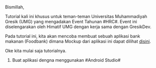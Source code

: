 Bismillah, 

Tutorial kali ini khusus untuk teman-teman Universitas Muhammadiyah Gresik (UMG) yang mengadakan Event Tahunan #HRC#. Event ini diselengarakan oleh Himatif UMG dengan kerja sama dengan GresikDev.

Pada tutorial ini, kita akan mencoba membuat sebuah aplikasi bank makanan (Foodbank) dimana Mockup dari aplikasi ini dapat dilihat [disini](https://www.behance.net/gallery/67347541/FoodBank-Restaurant-App-UI-Kit).

Oke kita mulai saja tutorialnya.


1. Buat aplikasi dengna menggunakan #Android Studio#